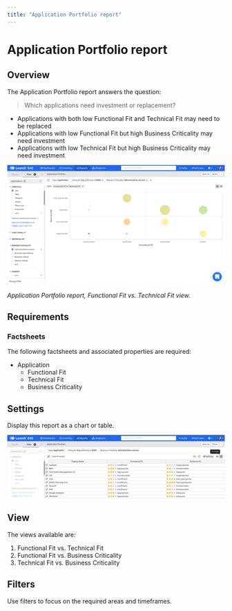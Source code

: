 ```yaml
---
title: "Application Portfolio report"
---
```


# Application Portfolio report

## Overview

The Application Portfolio report answers the question:

>Which applications need investment or replacement?

- Applications with both low Functional Fit and Technical Fit may need to be replaced
- Applications with low Functional Fit but high Business Criticality may need investment
- Applications with low Technical Fit but high Business Criticality may need investment

![](../assets/images/application-portfolio.png)

*Application Portfolio report, Functional Fit vs. Technical Fit view.*

## Requirements

### Factsheets

The following factsheets and associated properties are required:

- Application
    - Functional Fit
    - Technical Fit
    - Business Criticality

<!--
### Tags 

No tags are required for this report.

### Other requirement

No other requirements
-->

## Settings

Display this report as a chart or table. 

![](../assets/images/application-portfolio-table.png)

## View

The views available are:

1. Functional Fit vs. Technical Fit 
1. Functional Fit vs. Business Criticality 
1. Technical Fit vs. Business Criticality 
## Filters

Use filters to focus on the required areas and timeframes.

<!--
#### Editing

This report cannot be edited
--> 
